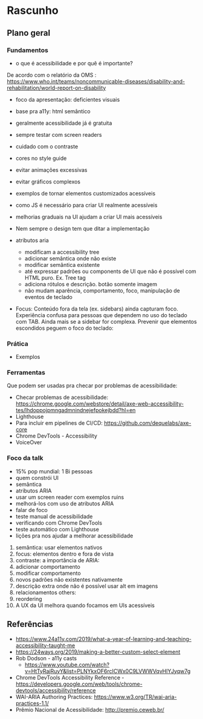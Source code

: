 # Rascunho

## Plano geral

### Fundamentos

- o que é acessibilidade e por quê é importante?

De acordo com o relatório da OMS : https://www.who.int/teams/noncommunicable-diseases/disability-and-rehabilitation/world-report-on-disability

- foco da apresentação: deficientes visuais
- base pra a11y: html semântico
- geralmente acessibilidade já é gratuita
- sempre testar com screen readers
- cuidado com o contraste
- cores no style guide
- evitar animações excessivas
- evitar gráficos complexos
- exemplos de tornar elementos customizados acessíveis
- como JS é necessário para criar UI realmente acessíveis
- melhorias graduais na UI ajudam a criar UI mais acessíveis
- Nem sempre o design tem que ditar a implementação
- atributos aria

  - modificam a accessibility tree
  - adicionar semântica onde não existe
  - modificar semântica existente
  - até expressar padrões ou components de UI que não é possível com HTML puro. Ex. Tree tag
  - adiciona rótulos e descrição. botão somente imagem
  - não mudam aparência, comportamento, foco, manipulação de eventos de teclado

- Focus: Conteúdo fora da tela (ex. sidebars) ainda capturam foco. Experiência confusa para pessoas que dependem no uso do teclado com TAB. Ainda mais se a sidebar for complexa. Prevenir que elementos escondidos peguem o foco do teclado:

### Prática

- Exemplos

### Ferramentas

Que podem ser usadas pra checar por problemas de acessibilidade:

- Checar problemas de acessibilidade: https://chrome.google.com/webstore/detail/axe-web-accessibility-tes/lhdoppojpmngadmnindnejefpokejbdd?hl=en
- Lighthouse
- Para incluir em pipelines de CI/CD: https://github.com/dequelabs/axe-core
- Chrome DevTools - Accessibility
- VoiceOver

### Foco da talk

- 15% pop mundial: 1 Bi pessoas
- quem constrói UI
- semântica
- atributos ARIA
- usar um screen reader com exemplos ruins
- melhorá-los com uso de atributos ARIA
- falar de foco
- teste manual de acessibilidade
- verificando com Chrome DevTools
- teste automático com Lighthouse
- lições pra nos ajudar a melhorar acessibilidade

1. semântica: usar elementos nativos
2. focus: elementos dentro e fora de vista
3. contraste: a importância de
   ARIA:
4. adicionar comportamento
5. modificar comportamento
6. novos padrões não existentes nativamente
7. descrição extra onde não é possível usar alt em imagens
8. relacionamentos
   others:
9. reordering
10. A UX da UI melhora quando focamos em UIs acessíveis

## Referências

- https://www.24a11y.com/2019/what-a-year-of-learning-and-teaching-accessibility-taught-me
- https://24ways.org/2019/making-a-better-custom-select-element
- Rob Dodson - a11y casts
  - https://www.youtube.com/watch?v=HtTyRajRuyY&list=PLNYkxOF6rcICWx0C9LVWWVqvHlYJyqw7g
- Chrome DevTools Accessibility Reference - https://developers.google.com/web/tools/chrome-devtools/accessibility/reference
- WAI-ARIA Authoring Practices: https://www.w3.org/TR/wai-aria-practices-1.1/
- Prêmio Nacional de Acessibilidade: http://premio.ceweb.br/
